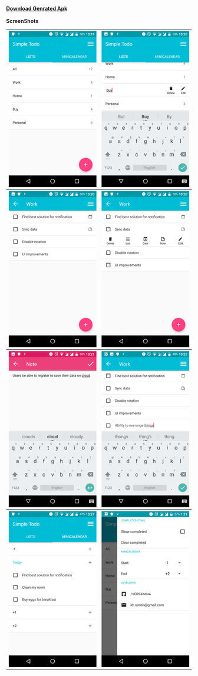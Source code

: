 <a href="https://raw.githubusercontent.com/VERSAYANA/simple-todo/master/app-release.apk"><b>Download Genrated Apk</b></a>
<br>
<br>
<b>ScreenShots</b>
<table>

  <tr>
    <th><img src="https://raw.githubusercontent.com/VERSAYANA/simple-todo/master/ScreenShots/Screenshot_20170627-221934.png" width="400" /></th>
    <th><img src="https://raw.githubusercontent.com/VERSAYANA/simple-todo/master/ScreenShots/Screenshot_20170627-222007.png" width="400" /></th>
  </tr>

  <tr>
		<th><img src="https://raw.githubusercontent.com/VERSAYANA/simple-todo/master/ScreenShots/Screenshot_20170627-222038.png" width="400" /></th>
    <th><img src="https://raw.githubusercontent.com/VERSAYANA/simple-todo/master/ScreenShots/Screenshot_20170627-222059.png" width="400" /></th>
  </tr>

  <tr>
		<th><img src="https://raw.githubusercontent.com/VERSAYANA/simple-todo/master/ScreenShots/Screenshot_20170627-222106.png" width="400" /></th>
    <th><img src="https://raw.githubusercontent.com/VERSAYANA/simple-todo/master/ScreenShots/Screenshot_20170627-222601.png" width="400" /></th>
  </tr>

  <tr>
		<th><img src="https://raw.githubusercontent.com/VERSAYANA/simple-todo/master/ScreenShots/Screenshot_20170627-222717.png" width="400" /></th>
    <th><img src="https://raw.githubusercontent.com/VERSAYANA/simple-todo/master/ScreenShots/Screenshot_20170628-133133.png" width="400" /></th>
  </tr>

</table>

